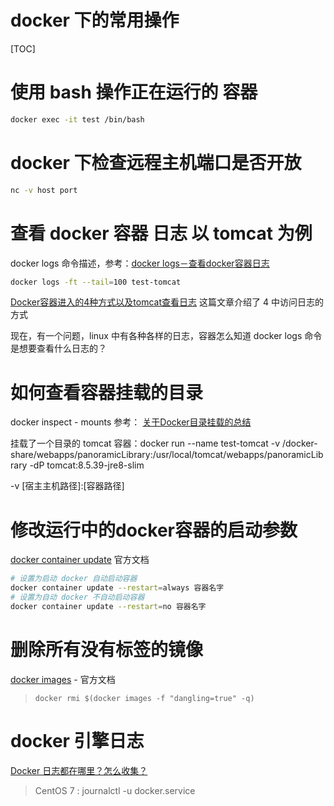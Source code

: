 # docker 下的常用操作

[TOC]

# 使用 bash 操作正在运行的 容器

```sh
docker exec -it test /bin/bash
```

# docker 下检查远程主机端口是否开放

```sh
nc -v host port
```

# 查看 docker 容器 日志 以 tomcat 为例

docker logs 命令描述，参考：[docker logs－查看docker容器日志][4.1]


```sh
docker logs -ft --tail=100 test-tomcat
```

[Docker容器进入的4种方式以及tomcat查看日志][4.2] 这篇文章介绍了 4 中访问日志的方式

现在，有一个问题，linux 中有各种各样的日志，容器怎么知道 docker logs 命令是想要查看什么日志的？

[4.1]:(https://www.cnblogs.com/gylhaut/p/9317843.html)
[4.2]:(http://www.cnblogs.com/gyadmin/p/7814256.html)

# 如何查看容器挂载的目录

docker inspect - mounts 参考： [关于Docker目录挂载的总结][5.1]

[5.1]:https://www.cnblogs.com/ivictor/p/4834864.html

挂载了一个目录的 tomcat 容器：docker run --name test-tomcat -v /docker-share/webapps/panoramicLibrary:/usr/local/tomcat/webapps/panoramicLibrary -dP tomcat:8.5.39-jre8-slim

-v [宿主主机路径]:[容器路径]

# 修改运行中的docker容器的启动参数

[docker container update](https://docs.docker.com/engine/reference/commandline/container_update/) 官方文档

```sh
# 设置为启动 docker 自动启动容器
docker container update --restart=always 容器名字
# 设置为自动 docker 不自动启动容器
docker container update --restart=no 容器名字
```

# 删除所有没有标签的镜像

[docker images](https://docs.docker.com/engine/reference/commandline/images/) - 官方文档

> ```
> docker rmi $(docker images -f "dangling=true" -q)
> ```

# docker 引擎日志

[Docker 日志都在哪里？怎么收集？](https://www.cnblogs.com/YatHo/p/7866029.html)

> CentOS 7 : journalctl -u docker.service